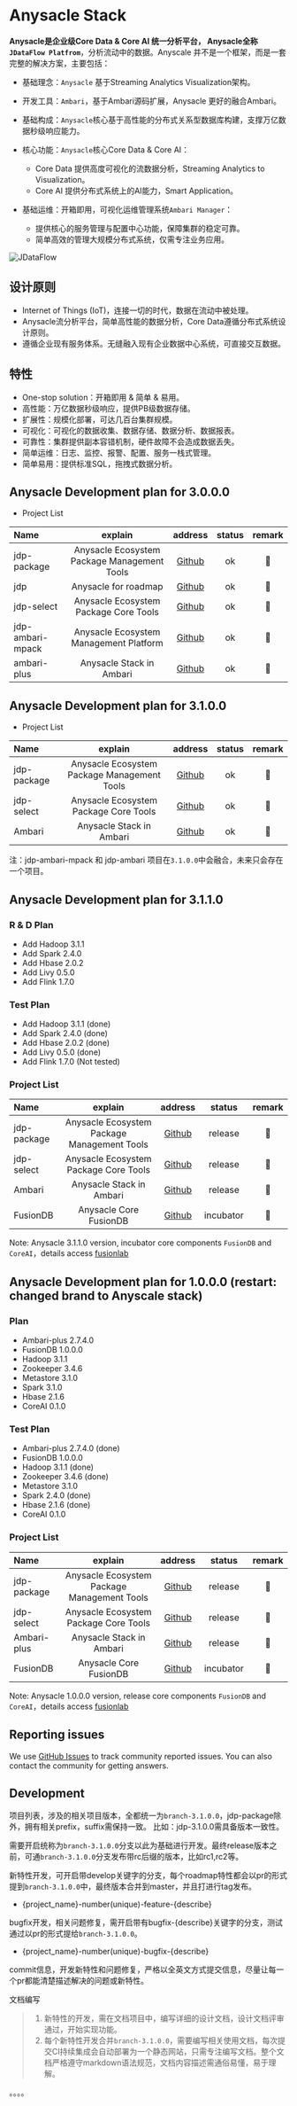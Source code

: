 # Anysacle Stack

**Anysacle是企业级Core Data & Core AI 统一分析平台， Anysacle全称`JDataFlow Platfrom`**，分析流动中的数据。Anyscale 并不是一个框架，而是一套完整的解决方案，主要包括：

- 基础理念：`Anysacle` 基于Streaming Analytics Visualization架构。
- 开发工具：`Ambari`，基于Ambari源码扩展，Anysacle 更好的融合Ambari。
- 基础构成：`Anysacle`核心基于高性能的分布式关系型数据库构建，支撑万亿数据秒级响应能力。
- 核心功能：`Anysacle`核心Core Data & Core AI：
    + Core Data 提供高度可视化的流数据分析，Streaming Analytics to Visualization。
    + Core AI 提供分布式系统上的AI能力，Smart Application。

- 基础运维：开箱即用，可视化运维管理系统`Ambari Manager`：
    + 提供核心的服务管理与配置中心功能，保障集群的稳定可靠。
    + 简单高效的管理大规模分布式系统，仅需专注业务应用。

![JDataFlow](http://www.fusionlab.cn/zh-cn/docs/intro/img/JDataFlow-Pratfrom.png)

## 设计原则

- Internet of Things (IoT)，连接一切的时代，数据在流动中被处理。
- Anysacle流分析平台，简单高性能的数据分析，Core Data遵循分布式系统设计原则。
- 遵循企业现有服务体系。无缝融入现有企业数据中心系统，可直接交互数据。

## 特性

- One-stop solution：开箱即用 & 简单 & 易用。
- 高性能：万亿数据秒级响应，提供PB级数据存储。
- 扩展性：规模化部署，可达几百台集群规模。
- 可视化：可视化的数据收集、数据存储、数据分析、数据报表。
- 可靠性：集群提供副本容错机制，硬件故障不会造成数据丢失。
- 简单运维：日志、监控、报警、配置、服务一栈式管理。
- 简单易用：提供标准SQL，拖拽式数据分析。

## Anysacle Development plan for 3.0.0.0 

* Project List

| Name | explain | address |  status | remark | 
| :--- | :----: | :----: | :----: | :----: |
| jdp-package | Anysacle Ecosystem Package Management Tools | [Github](https://github.com/fuslab/anyscale-package) | ok |  :seedling: |
| jdp | Anysacle for roadmap | [Github](https://github.com/fuslab/anyscale) | ok |  :seedling: |
| jdp-select | Anysacle Ecosystem Package Core Tools | [Github](https://github.com/fuslab/anyscale-select) | ok |  :seedling: |
| jdp-ambari-mpack | Anysacle Ecosystem Management Platform | [Github](https://github.com/fuslab/jdp-ambari-mpack) | ok |  :seedling: |
| ambari-plus | Anysacle Stack in Ambari | [Github](https://github.com/fuslab/ambari-plus) | ok |  :seedling: |

## Anysacle Development plan for 3.1.0.0 

* Project List

| Name | explain | address |  status | remark | 
| :--- | :----: | :----: | :----: | :----: |
| jdp-package | Anysacle Ecosystem Package Management Tools | [Github](https://github.com/fuslab/anyscale-package) | ok |  :seedling: |
| jdp-select | Anysacle Ecosystem Package Core Tools | [Github](https://github.com/fuslab/anyscale-select) | ok |  :seedling: |
| Ambari | Anysacle Stack in Ambari | [Github](https://github.com/fuslab/ambari-plus) | ok |  :seedling: |

注：jdp-ambari-mpack 和 jdp-ambari 项目在`3.1.0.0`中会融合，未来只会存在一个项目。

## Anysacle Development plan for 3.1.1.0 

### R & D Plan

* Add Hadoop 3.1.1
* Add Spark 2.4.0
* Add Hbase 2.0.2
* Add Livy 0.5.0
* Add Flink 1.7.0

### Test Plan

* Add Hadoop 3.1.1 (done)
* Add Spark 2.4.0  (done)
* Add Hbase 2.0.2 (done)
* Add Livy 0.5.0 (done)
* Add Flink 1.7.0 (Not tested)

### Project List

| Name | explain | address |  status | remark | 
| :--- | :----: | :----: | :----: | :----: |
| jdp-package | Anysacle Ecosystem Package Management Tools | [Github](https://github.com/fuslab/anyscale-package) | release |  :seedling: |
| jdp-select | Anysacle Ecosystem Package Core Tools | [Github](https://github.com/fuslab/anyscale-select) | release |  :seedling: |
| Ambari | Anysacle Stack in Ambari | [Github](https://github.com/fuslab/ambari-plus) | release |  :seedling: |
| FusionDB | Anysacle Core FusionDB | [Github](https://github.com/FusionDB/fusiondb) | incubator |  :seedling: |

Note: Anysacle 3.1.1.0 version, incubator core components ` FusionDB ` and ` CoreAI `，details access [fusionlab](http://www.fusionlab.cn)

## Anysacle Development plan for 1.0.0.0 (restart: changed brand to Anyscale stack)

### Plan

* Ambari-plus 2.7.4.0
* FusionDB 1.0.0.0
* Hadoop 3.1.1
* Zookeeper 3.4.6
* Metastore 3.1.0
* Spark 3.1.0
* Hbase 2.1.6
* CoreAI 0.1.0

### Test Plan

* Ambari-plus 2.7.4.0 (done)
* FusionDB 1.0.0.0
* Hadoop 3.1.1  (done)
* Zookeeper 3.4.6 (done)
* Metastore 3.1.0
* Spark 2.4.0 (done)
* Hbase 2.1.6 (done)
* CoreAI 0.1.0 

### Project List

| Name | explain | address |  status | remark | 
| :--- | :----: | :----: | :----: | :----: |
| jdp-package | Anysacle Ecosystem Package Management Tools | [Github](https://github.com/fuslab/anyscale-package) | release |  :seedling: |
| jdp-select | Anysacle Ecosystem Package Core Tools | [Github](https://github.com/fuslab/anyscale-select) | release |  :seedling: |
| Ambari-plus | Anysacle Stack in Ambari | [Github](https://github.com/fuslab/ambari-plus) | release |  :seedling: |
| FusionDB | Anysacle Core FusionDB | [Github](https://github.com/FusionDB/fusiondb) | incubator |  :seedling: |

Note: Anysacle 1.0.0.0 version, release core components ` FusionDB ` and ` CoreAI `，details access [fusionlab](http://www.fusionlab.cn)

## Reporting issues

We use [GitHub Issues](https://github.com/fuslab/jdp/issues) to track community reported issues. You can also contact the community for getting answers.

## Development

项目列表，涉及的相关项目版本，全都统一为`branch-3.1.0.0`，jdp-package除外，拥有相关prefix，suffix需保持一致。
比如：jdp-3.1.0.0需具备版本一致性。

需要开启统称为`branch-3.1.0.0`分支以此为基础进行开发。最终release版本之前，可通`branch-3.1.0.0`分支发布带rc后缀的版本，比如rc1,rc2等。

新特性开发，可开启带develop关键字的分支，每个roadmap特性都会以pr的形式提到`branch-3.1.0.0`中，最终版本合并到master，并且打进行tag发布。

- {project_name}-number(unique)-feature-{describe}

bugfix开发，相关问题修复，需开启带有bugfix-{describe}关键字的分支，测试通过以pr的形式提给`branch-3.1.0.0`。

- {project_name}-number(unique)-bugfix-{describe}

commit信息，开发新特性和问题修复，严格以全英文方式提交信息，尽量让每一个pr都能清楚描述解决的问题或新特性。

文档编写

> 1. 新特性的开发，需在文档项目中，编写详细的设计文档，设计文档评审通过，开始实现功能。
> 2. 每个新特性开发合并`branch-3.1.0.0`，需要编写相关使用文档，每次提交CI持续集成会自动部署为一个静态网站，只需专注编写文档。整个文档严格遵守markdown语法规范，文档内容描述需通俗易懂，易于理解。

。。。。
